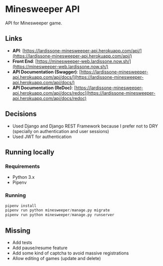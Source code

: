 # Minesweeper API

API for Minesweeper game.

## Links

- **API**: [https://lardissone-minesweeper-api.herokuapp.com/api/](https://lardissone-minesweeper-api.herokuapp.com/api/)
- **Front End**: [https://minesweeper-web.lardissone.now.sh/](https://minesweeper-web.lardissone.now.sh/)
- **API Documentation (Swagger)**: [https://lardissone-minesweeper-api.herokuapp.com/api/docs/](https://lardissone-minesweeper-api.herokuapp.com/api/docs/)
- **API Documentation (ReDoc)**: [https://lardissone-minesweeper-api.herokuapp.com/api/docs/redoc](https://lardissone-minesweeper-api.herokuapp.com/api/docs/redoc)

## Decisions

- Used Django and Django REST Framework because I prefer not to DRY (specially on authentication and user sessions)
- Used JWT for authentication

## Running locally

### Requirements

- Python 3.x
- Pipenv

### Running

```python
pipenv install
pipenv run python minesweeper/manage.py migrate
pipenv run python minesweeper/manage.py runserver
```

## Missing

- Add tests
- Add pause/resume feature
- Add some kind of captcha to avoid massive registrations
- Allow editing of games (update and delete)